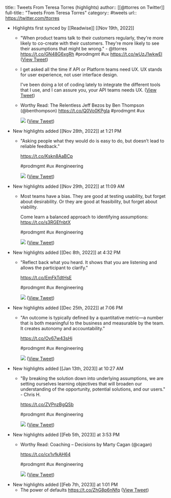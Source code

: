 title:: Tweets From Teresa Torres (highlights)
author:: [[@ttorres on Twitter]]
full-title:: "Tweets From Teresa Torres"
category:: #tweets
url:: https://twitter.com/ttorres

- Highlights first synced by [[Readwise]] [[Nov 19th, 2022]]
	- "When product teams talk to their customers regularly, they're more likely to co-create with their customers. They're more likely to see their assumptions that might be wrong." - @ttorres https://t.co/GN48G6xgRh #prodmgmt #ux https://t.co/wUzJ1wkwEl ([View Tweet](https://twitter.com/ttorres/status/1387151326430253063))
	- I get asked all the time if API or Platform teams need UX. UX stands for user experience, not user interface design. 
	  
	  I've been doing a lot of coding lately to integrate the different tools that I use, and I can assure you, your API teams needs UX. ([View Tweet](https://twitter.com/ttorres/status/1433838209914576902))
	- Worthy Read: The Relentless Jeff Bezos by Ben Thompson (@benthompson) https://t.co/Q0Vo0KPgIa #prodmgmt #ux 
	  
	  ![](https://pbs.twimg.com/media/E_CIln3WQAEHJNo.png) ([View Tweet](https://twitter.com/ttorres/status/1436798465221308416))
- New highlights added [[Nov 28th, 2022]] at 1:21 PM
	- "Asking people what they would do is easy to do, but doesn’t lead to reliable feedback."
	  
	  https://t.co/Kskn8AaBCp
	  
	  #prodmgmt #ux #engineering 
	  
	  ![](https://pbs.twimg.com/media/FinFwSrWIAAv-DP.jpg) ([View Tweet](https://twitter.com/ttorres/status/1597024978532278277))
- New highlights added [[Nov 29th, 2022]] at 11:09 AM
	- Most teams have a bias. 
	  They are good at testing usability, but forget about desirability. 
	  Or they are good at feasibility, but forget about viability. 
	  
	  Come learn a balanced approach to identifying assumptions: https://t.co/s3RGEfnbtX
	  
	  #prodmgmt #ux #engineering 
	  
	  ![](https://pbs.twimg.com/media/FirunfLXkAUVYVj.jpg) ([View Tweet](https://twitter.com/ttorres/status/1597351383799300098))
- New highlights added [[Dec 8th, 2022]] at 4:32 PM
	- "Reflect back what you heard. It shows that you are listening and allows the participant to clarify."
	  
	  https://t.co/EmFkTdtHsE
	  
	  #prodmgmt #ux #engineering 
	  
	  ![](https://pbs.twimg.com/media/FjbduzQXkAAVUFo.jpg) ([View Tweet](https://twitter.com/ttorres/status/1600710515663175681))
- New highlights added [[Dec 25th, 2022]] at 7:06 PM
	- "An outcome is typically defined by a quantitative metric—a number that is both meaningful to the business and measurable by the team. It creates autonomy and accountability."
	  
	  https://t.co/Ov67w43sHj
	  
	  #prodmgmt #ux #engineering 
	  
	  ![](https://pbs.twimg.com/media/FkzAwmQXwAcXI7N.jpg) ([View Tweet](https://twitter.com/ttorres/status/1606871110749929472))
- New highlights added [[Jan 13th, 2023]] at 10:27 AM
	- "By breaking the solution down into underlying assumptions, we are setting ourselves learning objectives that will broaden our understanding of the opportunity, potential solutions, and our users." - Chris H.
	  
	  https://t.co/ZVPnzBgQSb
	  
	  #prodmgmt #ux #engineering 
	  
	  ![](https://pbs.twimg.com/media/FmIVpoUXEBcaHnh.jpg) ([View Tweet](https://twitter.com/ttorres/status/1612875424752668689))
- New highlights added [[Feb 5th, 2023]] at 3:53 PM
	- Worthy Read: Coaching – Decisions by Marty Cagan (@cagan)
	  
	  https://t.co/cx1vfkAH64
	  
	  #prodmgmt #ux #engineering 
	  
	  ![](https://pbs.twimg.com/media/FoKbdC4XoAE9dnU.jpg) ([View Tweet](https://twitter.com/ttorres/status/1622029742256918528))
- New highlights added [[Feb 7th, 2023]] at 1:01 PM
	- The power of defaults https://t.co/ZhG8p6nNfq ([View Tweet](https://twitter.com/ttorres/status/1622718527827312676))